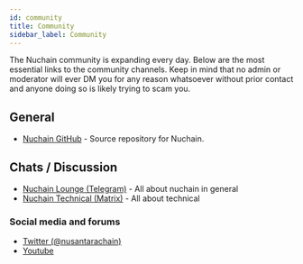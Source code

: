 ```yaml
---
id: community
title: Community
sidebar_label: Community
---
```


The Nuchain community is expanding every day. Below are the most essential links to the community
channels. Keep in mind that no admin or moderator will ever DM you for any reason whatsoever without
prior contact and anyone doing so is likely trying to scam you.

## General

- [Nuchain GitHub](https://github.com/nusantarachain/nuchain/) - Source repository for Nuchain.

## Chats / Discussion

- [Nuchain Lounge (Telegram)](https://t.me/nusantarachain) - All about nuchain in general
- [Nuchain Technical (Matrix)](https://app.element.io/#/room/!aYWUxhUvutqbMBQIsN:matrix.org) - All
  about technical

### Social media and forums

- [Twitter (@nusantarachain)](https://twitter.com/nusantarachain)
- [Youtube](https://www.youtube.com/channel/UC2of6i3ywKX5xyMvcPZt8AQ)
